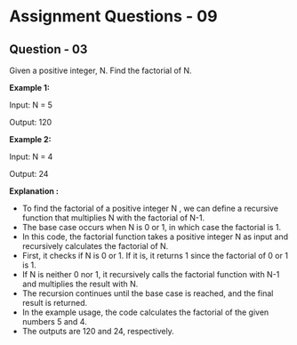 # **Assignment Questions - 09**

## **Question - 03**

Given a positive integer, N. Find the factorial of N. 

**Example 1:**

Input: N = 5 

Output: 120

**Example 2:**

Input: N = 4

Output: 24

**Explanation :**
- To find the factorial of a positive integer N , we can define a recursive function that multiplies N with the factorial of N-1. 
- The base case occurs when N is 0 or 1, in which case the factorial is 1.
- In this code, the factorial function takes a positive integer N as input and recursively calculates the factorial of N.
- First, it checks if N is 0 or 1. If it is, it returns 1 since the factorial of 0 or 1 is 1.
- If N is neither 0 nor 1, it recursively calls the factorial function with N-1 and multiplies the result with N.
- The recursion continues until the base case is reached, and the final result is returned.
- In the example usage, the code calculates the factorial of the given numbers 5 and 4. 
- The outputs are 120 and 24, respectively.






